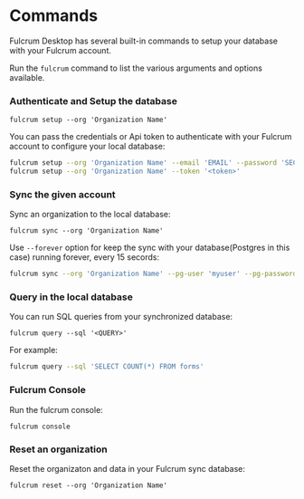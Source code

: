 # Commands

Fulcrum Desktop has several built-in commands to setup your database with your Fulcrum account.  

Run the `fulcrum` command to list the various arguments and options available.

### Authenticate and Setup the database

`fulcrum setup --org 'Organization Name'`

You can pass the credentials or Api token to authenticate with your Fulcrum account to configure your local database:

```sh
fulcrum setup --org 'Organization Name' --email 'EMAIL' --password 'SECRET'
fulcrum setup --org 'Organization Name' --token '<token>'
```

### Sync the given account

Sync an organization to the local database:

`fulcrum sync --org 'Organization Name'`

Use `--forever` option for keep the sync with your database(Postgres in this case) running forever, every 15 secords:

```sh
fulcrum sync --org 'Organization Name' --pg-user 'myuser' --pg-password 'mypassword' --pg-database 'mydatabase' --forever
```

### Query in the local database

You can run SQL queries from your synchronized database:

`fulcrum query --sql '<QUERY>'`

For example:

```sh
fulcrum query --sql 'SELECT COUNT(*) FROM forms'
```

### Fulcrum Console

Run the fulcrum console:

`fulcrum console`

### Reset an organization

Reset the organizaton and data in your Fulcrum sync database:

`fulcrum reset --org 'Organization Name'`
